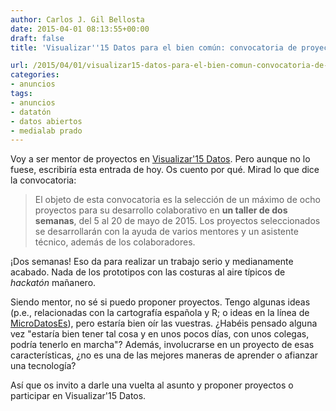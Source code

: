 ```yaml
---
author: Carlos J. Gil Bellosta
date: 2015-04-01 08:13:55+00:00
draft: false
title: 'Visualizar''15 Datos para el bien común: convocatoria de proyectos'

url: /2015/04/01/visualizar15-datos-para-el-bien-comun-convocatoria-de-proyectos/
categories:
- anuncios
tags:
- anuncios
- datatón
- datos abiertos
- medialab prado
---
```


Voy a ser mentor de proyectos en [Visualizar'15 Datos](http://medialab-prado.es/article/tallervisualizar15proyectos). Pero aunque no lo fuese, escribiría esta entrada de hoy. Os cuento por qué. Mirad lo que dice la convocatoria:

>El objeto de esta convocatoria es la selección de un máximo de ocho proyectos para su desarrollo colaborativo en **un taller de dos semanas**, del 5 al 20 de mayo de 2015. Los proyectos seleccionados se desarrollarán con la ayuda de varios mentores y un asistente técnico, además de los colaboradores.

¡Dos semanas! Eso da para realizar un trabajo serio y medianamente acabado. Nada de los prototipos con las costuras al aire típicos de _hackatón_ mañanero.

Siendo mentor, no sé si puedo proponer proyectos. Tengo algunas ideas (p.e., relacionadas con la cartografía española y R; o ideas en la línea de [MicroDatosEs](http://www.datanalytics.com/2012/08/06/un-paseo-por-el-paquete-microdatoses-y-la-epa-de-nuevo/)), pero estaría bien oír las vuestras. ¿Habéis pensado alguna vez "estaría bien tener tal cosa y en unos pocos días, con unos colegas, podría tenerlo en marcha"? Además, involucrarse en un proyecto de esas características, ¿no es una de las mejores maneras de aprender o afianzar una tecnología?

Así que os invito a darle una vuelta al asunto y proponer proyectos o participar en Visualizar'15 Datos.




